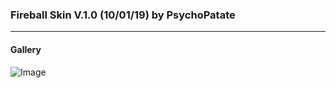 ### Fireball Skin V.1.0 (10/01/19) by PsychoPatate
---

#### Gallery
![Image](https://i.imgur.com/ycCzz6T.jpg)